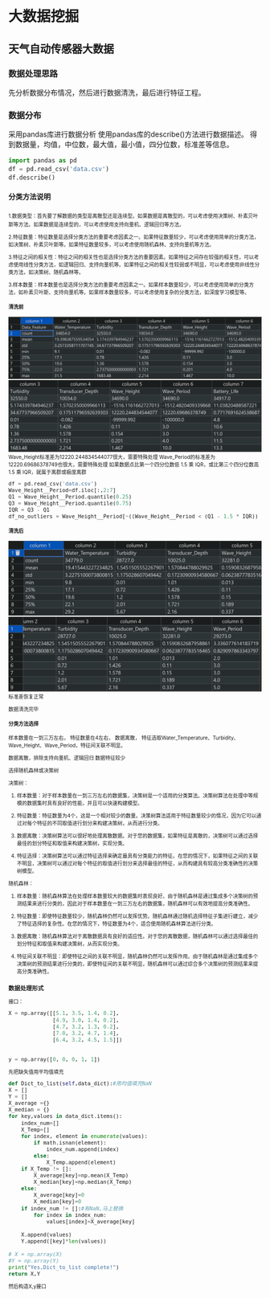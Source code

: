 # 大数据挖掘
## 天气自动传感器大数据
### 数据处理思路


先分析数据分布情况，然后进行数据清洗，最后进行特征工程。
### 数据分布
采用pandas库进行数据分析
使用pandas库的describe()方法进行数据描述。
得到数据量，均值，中位数，最大值，最小值，四分位数，标准差等信息。
```python
import pandas as pd
df = pd.read_csv('data.csv')
df.describe()
```
#### 分类方法说明
<font size=1>
1.数据类型：首先要了解数据的类型是离散型还是连续型。如果数据是离散型的，可以考虑使用决策树、朴素贝叶斯等方法。如果数据是连续型的，可以考虑使用支持向量机、逻辑回归等方法。

2.特征数量：特征数量是选择分类方法的重要考虑因素之一。如果特征数量较少，可以考虑使用简单的分类方法，如决策树、朴素贝叶斯等。如果特征数量较多，可以考虑使用随机森林、支持向量机等方法。

3.特征之间的相关性：特征之间的相关性也是选择分类方法的重要因素。如果特征之间存在较强的相关性，可以考虑使用线性分类方法，如逻辑回归、支持向量机等。如果特征之间的相关性较弱或不明显，可以考虑使用非线性分类方法，如决策树、随机森林等。

3.样本数量：样本数量也是选择分类方法的重要考虑因素之一。如果样本数量较少，可以考虑使用简单的分类方法，如朴素贝叶斯、支持向量机等。如果样本数量较多，可以考虑使用复杂的分类方法，如深度学习模型等。


#### 清洗前
![Alt text](image.png)
![Alt text](image-1.png)
Wave_Height标准差为12220.244834544077很大，需要特殊处理
Wave_Period的标准差为12220.69686378749也很大，需要特殊处理
如果数据点比第一个四分位数低 1.5 乘 IQR，或比第三个四分位数高 1.5 乘 IQR，就属于离群或极度离群
```python
df = pd.read_csv('data.csv')
Wave_Height__Period=df.iloc[:,2:7]
Q1 = Wave_Height__Period.quantile(0.25)
Q3 = Wave_Height__Period.quantile(0.75)
IQR = Q3 - Q1
df_no_outliers = Wave_Height__Period[~((Wave_Height__Period < (Q1 - 1.5 * IQR)) | (Wave_Height__Period > (Q3 + 1.5 * IQR)))]


```
#### 清洗后
![Alt text](image-2.png)
![Alt text](image-3.png)
标准差恢复正常

数据清洗完毕

#### 分类方法选择
样本数量在一到三万左右，
特征数量在4左右，
数据离散，
特征选取Water_Temperature、Turbidity、Wave_Height、Wave_Period，特征间关联不明显。

数据离散，排除支持向量机、逻辑回归
数据特征较少

选择随机森林或决策树
<font size=1>

决策树：

1. 样本数量：对于样本数量在一到三万左右的数据集，决策树是一个适用的分类算法。决策树算法在处理中等规模的数据集时具有良好的性能，并且可以快速构建模型。

2. 特征数量：特征数量为4个，这是一个相对较少的数量。决策树算法适用于特征数量较少的情况，因为它可以通过对每个特征的不同取值进行划分来构建决策树，从而进行分类。

3. 数据离散：决策树算法可以很好地处理离散数据。对于您的数据集，如果特征是离散的，决策树可以通过选择最佳的划分特征和取值来构建决策树，实现分类。

4. 特征选择：决策树算法可以通过特征选择来确定最具有分类能力的特征。在您的情况下，如果特征之间的关联不明显，决策树可以通过对每个特征的取值进行划分来选择最佳的特征，从而构建具有较高分类准确性的决策树模型。



随机森林：

1. 样本数量：随机森林算法在处理样本数量较大的数据集时表现良好。由于随机森林是通过集成多个决策树的预测结果来进行分类的，因此对于样本数量在一到三万左右的数据集，随机森林可以有效地提高分类准确性。

2. 特征数量：即使特征数量较少，随机森林仍然可以发挥优势。随机森林通过随机选择特征子集进行建立，减少了特征选择的复杂性。在您的情况下，特征数量为4个，适合使用随机森林算法进行分类。

3. 数据离散：随机森林算法对于离散数据具有良好的适应性。对于您的离散数据，随机森林可以通过选择最佳的划分特征和取值来构建决策树，从而实现分类。

4. 特征间关联不明显：即使特征之间的关联不明显，随机森林仍然可以发挥作用。由于随机森林是通过集成多个决策树的预测结果进行分类的，即使特征间的关联不明显，随机森林可以通过综合多个决策树的预测结果来提高分类准确性。




</font>


### 数据处理形式
接口：
```python
X = np.array([[5.1, 3.5, 1.4, 0.2],
              [4.9, 3.0, 1.4, 0.2],
              [4.7, 3.2, 1.3, 0.2],
              [7.0, 3.2, 4.7, 1.4],
              [6.4, 3.2, 4.5, 1.5]])


y = np.array([0, 0, 0, 1, 1])
```

先把缺失值用平均值填充
```python
def Dict_to_list(self,data_dict):#用均值填充NaN
X = []
Y = []
X_average ={}
X_median = {}
for key,values in data_dict.items():
    index_num=[]
    X_Temp=[]
    for index, element in enumerate(values):
        if math.isnan(element):
            index_num.append(index)
        else:
            X_Temp.append(element)
    if X_Temp != []:
        X_average[key]=np.mean(X_Temp)
        X_median[key]=np.median(X_Temp)
    else:
        X_average[key]=0
        X_median[key]=0
    if index_num != []:#有NaN,马上替换
        for index in index_num:
            values[index]=X_average[key] 

    X.append(values)
    Y.append([key]*len(values))

# X = np.array(X)
#Y = np.array(Y)
print("Yes,Dict_to_list complete!")
return X,Y


```
然后构造X,y接口

